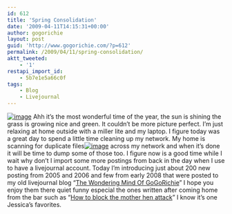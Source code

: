 ```yaml
---
id: 612
title: 'Spring Consolidation'
date: '2009-04-11T14:15:31+00:00'
author: gogorichie
layout: post
guid: 'http://www.gogorichie.com/?p=612'
permalink: /2009/04/11/spring-consolidation/
aktt_tweeted:
    - '1'
restapi_import_id:
    - 5b7e1e5a66c0f
tags:
    - Blog
    - Livejournal
---
```


[![image](http://www.gogorichie.com/wp-content/uploads/2009/04/image-thumb.png "image")](http://www.gogorichie.com/wp-content/uploads/2009/04/image.png) Ahh it’s the most wonderful time of the year, the sun is shining the grass is growing nice and green. It couldn’t be more picture perfect. I’m just relaxing at home outside with a miller lite and my laptop. I figure today was a great day to spend a little time cleaning up my network. My home is scanning for duplicate files[![image](http://www.gogorichie.com/wp-content/uploads/2009/04/image-thumb1.png "image")](http://www.gogorichie.com/wp-content/uploads/2009/04/image1.png) across my network and when it’s done it will be time to dump some of those too. I figure now is a good time while I wait why don’t I import some more postings from back in the day when I use to have a livejournal account. Today I’m introducing just about 200 new posting from 2005 and 2006 and few from early 2008 that were posted to my old livejournal blog “[The Wondering Mind Of GoGoRichie](http://gogorichie.livejournal.com)” I hope you enjoy them there quiet funny especial the ones written after coming home from the bar such as “[How to block the mother hen attack](http://www.gogorichie.com/?p=599)” I know it’s one Jessica’s favorites.